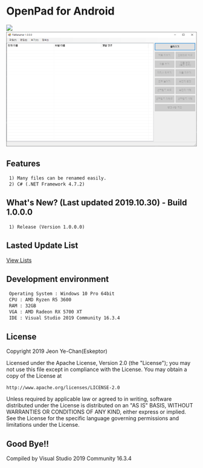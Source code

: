 # OpenPad for Android
[![](https://img.shields.io/badge/license-Apache%202-blue.svg)](http://www.apache.org/licenses/LICENSE-2.0)
![homepage](./Preview/Shot1.png)
## Features
```
 1) Many files can be renamed easily.
 2) C# (.NET Framework 4.7.2)
```
## What's New? (Last updated 2019.10.30) - Build 1.0.0.0
```
 1) Release (Version 1.0.0.0)
```
## Lasted Update List
[View Lists](./UPDATE.md)

## Development environment
```
 Operating System : Windows 10 Pro 64bit
 CPU : AMD Ryzen R5 3600
 RAM : 32GB
 VGA : AMD Radeon RX 5700 XT
 IDE : Visual Studio 2019 Community 16.3.4
```

## License
Copyright 2019 Jeon Ye-Chan(Eskeptor)

Licensed under the Apache License, Version 2.0 (the "License");
you may not use this file except in compliance with the License.
You may obtain a copy of the License at
```
http://www.apache.org/licenses/LICENSE-2.0
```
Unless required by applicable law or agreed to in writing, software
distributed under the License is distributed on an "AS IS" BASIS,
WITHOUT WARRANTIES OR CONDITIONS OF ANY KIND, either express or implied.
See the License for the specific language governing permissions and
limitations under the License.
## Good Bye!!
Compiled by Visual Studio 2019 Community 16.3.4